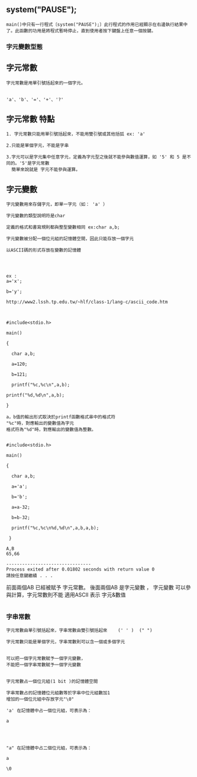 ##  system("PAUSE");

```
main()中只有一行程式〔system("PAUSE");〕此行程式的作用已經顯示在右邊執行結果中了。此函數的功用是將程式暫時停止，直到使用者按下鍵盤上任意一個按鍵。
```
### 字元變數型態 
## 字元常數


```
字元常數是用單引號括起來的一個字元。


'a'、'b'、'='、'+'、'?'

```
## 字元常數 特點

```
1. 字元常數只能用單引號括起來，不能用雙引號或其他括弧 ex: 'a'

2.只能是單個字元，不能是字串

3.字元可以是字元集中任意字元，定義為字元型之後就不能參與數值運算，如 '5' 和 5 是不同的。'5'是字元常數
  簡單來說就是 字元不能參與運算。

```
## 字元變數
```
字元變數用來存儲字元，即單一字元（如： 'a' ）

字元變數的類型說明符是char

定義的格式和書寫規則都與整型變數相同 ex:char a,b;
```
```
字元變數被分配一個位元組的記憶體空間，因此只能存放一個字元

以ASCII碼的形式存放在變數的記憶體




ex : 
a='x';

b='y';  

http://www2.lssh.tp.edu.tw/~hlf/class-1/lang-c/ascii_code.htm
```




```


#include<stdio.h>

main()

{

  char a,b;

  a=120;

  b=121;

  printf("%c,%c\n",a,b);

printf("%d,%d\n",a,b);

}

```
```
a，b值的輸出形式取決於printf函數格式串中的格式符 
"%c"時，對應輸出的變數值為字元
格式符為"%d"時，對應輸出的變數值為整數。
```

```

#include<stdio.h>

main()

{

  char a,b;

  a='a';

  b='b';

  a=a-32;

  b=b-32;

  printf("%c,%c\n%d,%d\n",a,b,a,b);

 }

```
```
A,B
65,66

--------------------------------
Process exited after 0.01802 seconds with return value 0
請按任意鍵繼續 . . .

```
前面兩個AB 已經被賦予 字元常數。
後面兩個AB 是字元變數 ， 字元變數 可以參與計算，字元常數則不能
適用ASCII 表示 字元&數值
```

```


### 字串常數
```
字元常數由單引號括起來，字串常數由雙引號括起來    (' ' )  (" ")

字元常數只能是單個字元，字串常數則可以含一個或多個字元


可以把一個字元常數賦予一個字元變數，
不能把一個字串常數賦予一個字元變數


字元常數占一個位元組(1 bit )的記憶體空間

字串常數占的記憶體位元組數等於字串中位元組數加1
增加的一個位元組中存放字元"\0"
```
```
'a' 在記憶體中占一個位元組，可表示為：

a




"a" 在記憶體中占二個位元組，可表示為：

a

\0
```
 
